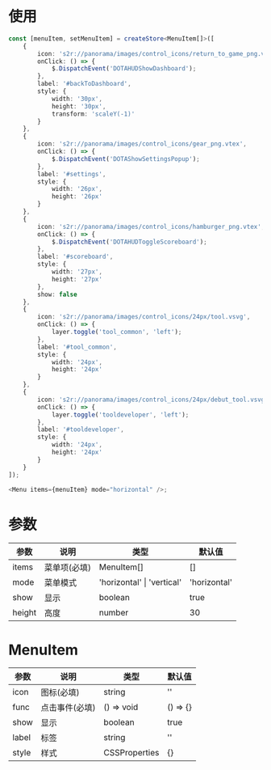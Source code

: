 # 使用

```ts
const [menuItem, setMenuItem] = createStore<MenuItem[]>([
    {
        icon: 's2r://panorama/images/control_icons/return_to_game_png.vtex',
        onClick: () => {
            $.DispatchEvent('DOTAHUDShowDashboard');
        },
        label: '#backToDashboard',
        style: {
            width: '30px',
            height: '30px',
            transform: 'scaleY(-1)'
        }
    },
    {
        icon: 's2r://panorama/images/control_icons/gear_png.vtex',
        onClick: () => {
            $.DispatchEvent('DOTAShowSettingsPopup');
        },
        label: '#settings',
        style: {
            width: '26px',
            height: '26px'
        }
    },
    {
        icon: 's2r://panorama/images/control_icons/hamburger_png.vtex',
        onClick: () => {
            $.DispatchEvent('DOTAHUDToggleScoreboard');
        },
        label: '#scoreboard',
        style: {
            width: '27px',
            height: '27px'
        },
        show: false
    },
    {
        icon: 's2r://panorama/images/control_icons/24px/tool.vsvg',
        onClick: () => {
            layer.toggle('tool_common', 'left');
        },
        label: '#tool_common',
        style: {
            width: '24px',
            height: '24px'
        }
    },
    {
        icon: 's2r://panorama/images/control_icons/24px/debut_tool.vsvg',
        onClick: () => {
            layer.toggle('tooldeveloper', 'left');
        },
        label: '#tooldeveloper',
        style: {
            width: '24px',
            height: '24px'
        }
    }
]);

<Menu items={menuItem} mode="horizontal" />;
```

# 参数

| 参数   | 说明         | 类型                       | 默认值       |
| ------ | ------------ | -------------------------- | ------------ |
| items  | 菜单项(必填) | MenuItem[]                 | []           |
| mode   | 菜单模式     | 'horizontal' \| 'vertical' | 'horizontal' |
| show   | 显示         | boolean                    | true         |
| height | 高度         | number                     | 30           |

# MenuItem

| 参数  | 说明           | 类型          | 默认值   |
| ----- | -------------- | ------------- | -------- |
| icon  | 图标(必填)     | string        | ''       |
| func  | 点击事件(必填) | () => void    | () => {} |
| show  | 显示           | boolean       | true     |
| label | 标签           | string        | ''       |
| style | 样式           | CSSProperties | {}       |
